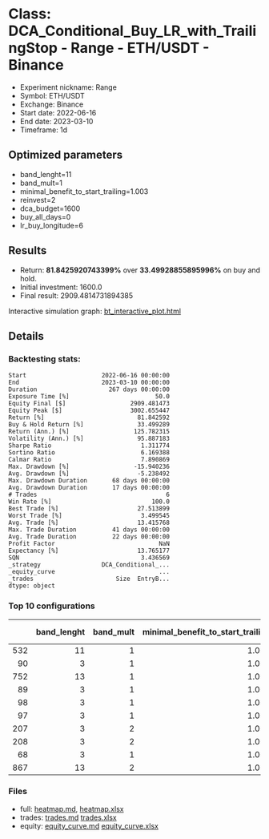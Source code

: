 # Class: DCA_Conditional_Buy_LR_with_TrailingStop - Range - ETH/USDT - Binance

- Experiment nickname: Range 
- Symbol: ETH/USDT
- Exchange: Binance
- Start date: 2022-06-16
- End date: 2023-03-10
- Timeframe: 1d

## Optimized parameters

- band_lenght=11
- band_mult=1
- minimal_benefit_to_start_trailing=1.003
- reinvest=2
- dca_budget=1600
- buy_all_days=0
- lr_buy_longitude=6

## Results

- Return: **81.8425920743399%** over **33.49928855895996%** on buy and hold.
- Initial investment: 1600.0
- Final result: 2909.4814731894385

Interactive simulation graph: [bt_interactive_plot.html](bt_interactive_plot.html)

## Details 
### Backtesting stats:

```
Start                     2022-06-16 00:00:00
End                       2023-03-10 00:00:00
Duration                    267 days 00:00:00
Exposure Time [%]                        50.0
Equity Final [$]                  2909.481473
Equity Peak [$]                   3002.655447
Return [%]                          81.842592
Buy & Hold Return [%]               33.499289
Return (Ann.) [%]                  125.782315
Volatility (Ann.) [%]               95.887183
Sharpe Ratio                         1.311774
Sortino Ratio                        6.169388
Calmar Ratio                         7.890869
Max. Drawdown [%]                  -15.940236
Avg. Drawdown [%]                   -5.238492
Max. Drawdown Duration       68 days 00:00:00
Avg. Drawdown Duration       17 days 00:00:00
# Trades                                    6
Win Rate [%]                            100.0
Best Trade [%]                      27.513899
Worst Trade [%]                      3.499545
Avg. Trade [%]                      13.415768
Max. Trade Duration          41 days 00:00:00
Avg. Trade Duration          22 days 00:00:00
Profit Factor                             NaN
Expectancy [%]                      13.765177
SQN                                  3.436569
_strategy                 DCA_Conditional_...
_equity_curve                             ...
_trades                       Size  EntryB...
dtype: object
```

### Top 10 configurations

|     |   band_lenght |   band_mult |   minimal_benefit_to_start_trailing |   reinvest |   dca_budget |   buy_all_days |   lr_buy_longitude |   Return [%] |
|----:|--------------:|------------:|------------------------------------:|-----------:|-------------:|---------------:|-------------------:|-------------:|
| 532 |            11 |           1 |                               1.003 |          2 |         1600 |              0 |                  6 |      81.8426 |
|  90 |             3 |           1 |                               1.003 |          2 |         1600 |              0 |                  4 |      79.6112 |
| 752 |            13 |           1 |                               1.003 |          2 |         1600 |              0 |                  6 |      72.0199 |
|  89 |             3 |           1 |                               1.003 |          2 |         1600 |              0 |                  3 |      63.1931 |
|  98 |             3 |           1 |                               1.003 |          2 |         1600 |              0 |                 12 |      62.0545 |
|  97 |             3 |           1 |                               1.003 |          2 |         1600 |              0 |                 11 |      62.0545 |
| 207 |             3 |           2 |                               1.003 |          2 |         1600 |              0 |                 11 |      57.3126 |
| 208 |             3 |           2 |                               1.003 |          2 |         1600 |              0 |                 12 |      57.3126 |
|  68 |             3 |           1 |                               1.003 |          2 |          500 |              0 |                  4 |      57.1937 |
| 867 |            13 |           2 |                               1.003 |          2 |         1600 |              0 |                 11 |      57.1087 |

### Files

- full: [heatmap.md](heatmap_df.md), [heatmap.xlsx](heatmap_df.xlsx) 
- trades: [trades.md](trades.md) [trades.xlsx](trades.xlsx)
- equity: [equity_curve.md](equity_curve.md) [equity_curve.xlsx](equity_curve.xlsx)